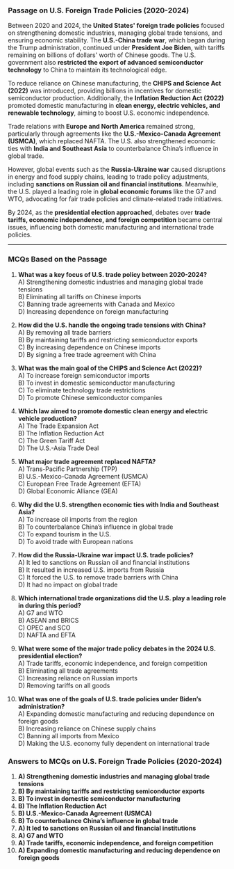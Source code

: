 ### **Passage on U.S. Foreign Trade Policies (2020-2024)**  

Between 2020 and 2024, the **United States' foreign trade policies** focused on strengthening domestic industries, managing global trade tensions, and ensuring economic stability. The **U.S.-China trade war**, which began during the Trump administration, continued under **President Joe Biden**, with tariffs remaining on billions of dollars' worth of Chinese goods. The U.S. government also **restricted the export of advanced semiconductor technology** to China to maintain its technological edge.  

To reduce reliance on Chinese manufacturing, the **CHIPS and Science Act (2022)** was introduced, providing billions in incentives for domestic semiconductor production. Additionally, the **Inflation Reduction Act (2022)** promoted domestic manufacturing in **clean energy, electric vehicles, and renewable technology**, aiming to boost U.S. economic independence.  

Trade relations with **Europe and North America** remained strong, particularly through agreements like the **U.S.-Mexico-Canada Agreement (USMCA)**, which replaced NAFTA. The U.S. also strengthened economic ties with **India and Southeast Asia** to counterbalance China’s influence in global trade.  

However, global events such as the **Russia-Ukraine war** caused disruptions in energy and food supply chains, leading to trade policy adjustments, including **sanctions on Russian oil and financial institutions**. Meanwhile, the U.S. played a leading role in **global economic forums** like the G7 and WTO, advocating for fair trade policies and climate-related trade initiatives.  

By 2024, as the **presidential election approached**, debates over **trade tariffs, economic independence, and foreign competition** became central issues, influencing both domestic manufacturing and international trade policies.  

---  

### **MCQs Based on the Passage**  

1. **What was a key focus of U.S. trade policy between 2020-2024?**  
   A) Strengthening domestic industries and managing global trade tensions  
   B) Eliminating all tariffs on Chinese imports  
   C) Banning trade agreements with Canada and Mexico  
   D) Increasing dependence on foreign manufacturing  

2. **How did the U.S. handle the ongoing trade tensions with China?**  
   A) By removing all trade barriers  
   B) By maintaining tariffs and restricting semiconductor exports  
   C) By increasing dependence on Chinese imports  
   D) By signing a free trade agreement with China  

3. **What was the main goal of the CHIPS and Science Act (2022)?**  
   A) To increase foreign semiconductor imports  
   B) To invest in domestic semiconductor manufacturing  
   C) To eliminate technology trade restrictions  
   D) To promote Chinese semiconductor companies  

4. **Which law aimed to promote domestic clean energy and electric vehicle production?**  
   A) The Trade Expansion Act  
   B) The Inflation Reduction Act  
   C) The Green Tariff Act  
   D) The U.S.-Asia Trade Deal  

5. **What major trade agreement replaced NAFTA?**  
   A) Trans-Pacific Partnership (TPP)  
   B) U.S.-Mexico-Canada Agreement (USMCA)  
   C) European Free Trade Agreement (EFTA)  
   D) Global Economic Alliance (GEA)  

6. **Why did the U.S. strengthen economic ties with India and Southeast Asia?**  
   A) To increase oil imports from the region  
   B) To counterbalance China’s influence in global trade  
   C) To expand tourism in the U.S.  
   D) To avoid trade with European nations  

7. **How did the Russia-Ukraine war impact U.S. trade policies?**  
   A) It led to sanctions on Russian oil and financial institutions  
   B) It resulted in increased U.S. imports from Russia  
   C) It forced the U.S. to remove trade barriers with China  
   D) It had no impact on global trade     

8. **Which international trade organizations did the U.S. play a leading role in during this period?**  
   A) G7 and WTO  
   B) ASEAN and BRICS  
   C) OPEC and SCO  
   D) NAFTA and EFTA  

9. **What were some of the major trade policy debates in the 2024 U.S. presidential election?**  
   A) Trade tariffs, economic independence, and foreign competition  
   B) Eliminating all trade agreements  
   C) Increasing reliance on Russian imports  
   D) Removing tariffs on all goods  

10. **What was one of the goals of U.S. trade policies under Biden’s administration?**  
   A) Expanding domestic manufacturing and reducing dependence on foreign goods  
   B) Increasing reliance on Chinese supply chains  
   C) Banning all imports from Mexico  
   D) Making the U.S. economy fully dependent on international trade

### **Answers to MCQs on U.S. Foreign Trade Policies (2020-2024)**  

1. **A) Strengthening domestic industries and managing global trade tensions**  
2. **B) By maintaining tariffs and restricting semiconductor exports**  
3. **B) To invest in domestic semiconductor manufacturing**  
4. **B) The Inflation Reduction Act**  
5. **B) U.S.-Mexico-Canada Agreement (USMCA)**  
6. **B) To counterbalance China’s influence in global trade**  
7. **A) It led to sanctions on Russian oil and financial institutions**  
8. **A) G7 and WTO**  
9. **A) Trade tariffs, economic independence, and foreign competition**  
10. **A) Expanding domestic manufacturing and reducing dependence on foreign goods**  

